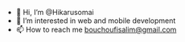 - 👋 Hi, I’m @Hikarusomai
- 👀 I’m interested in web and mobile development 
- 📫 How to reach me bouchoufisalim@gmail.com
<!---
Hikarusomai/Hikarusomai is a ✨ special ✨ repository because its `README.md` (this file) appears on your GitHub profile.
You can click the Preview link to take a look at your changes.
--->
